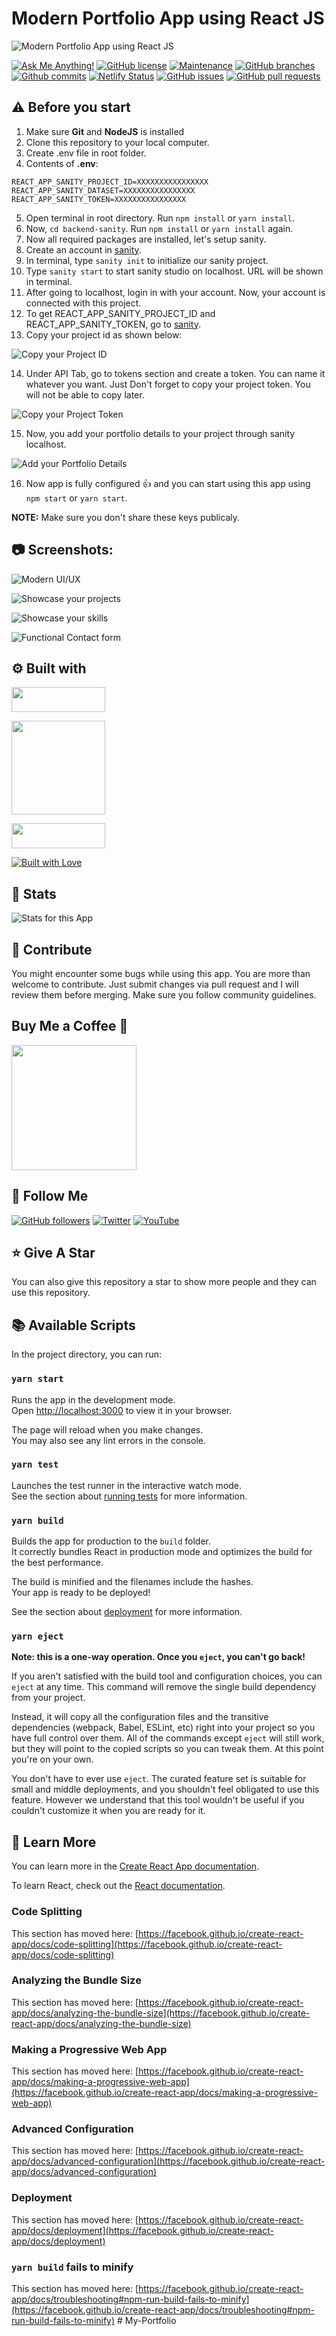 # Modern Portfolio App using React JS

![Modern Portfolio App using React JS](https://user-images.githubusercontent.com/71302066/193459784-c7f4196f-ab29-4d73-b527-8f4da617b4ba.png "Modern Portfolio App using React JS")

[![Ask Me Anything!](https://img.shields.io/badge/Ask%20me-anything-1abc9c.svg)](https://github.com/Technical-Shubham-tech "Ask Me Anything!")
[![GitHub license](https://img.shields.io/github/license/Technical-Shubham-tech/portfolio-react)](https://github.com/Technical-Shubham-tech/portfolio-react/blob/main/LICENSE.md "GitHub license")
[![Maintenance](https://img.shields.io/badge/Maintained%3F-yes-green.svg)](https://github.com/Technical-Shubham-tech/portfolio-react/commits/main "Maintenance")
[![GitHub branches](https://badgen.net/github/branches/Technical-Shubham-tech/portfolio-react)](https://github.com/Technical-Shubham-tech/portfolio-react/branches "GitHub branches")
[![Github commits](https://badgen.net/github/commits/Technical-Shubham-tech/portfolio-react/main)](https://github.com/Technical-Shubham-tech/portfolio-react/commits "Github commits")
[![Netlify Status](https://api.netlify.com/api/v1/badges/fc10f6fd-91c9-4342-8473-369377fc60e9/deploy-status)](https://portfolio-modern.netlify.app/ "Netlify Status")
[![GitHub issues](https://img.shields.io/github/issues/Technical-Shubham-tech/portfolio-react)](https://github.com/Technical-Shubham-tech/portfolio-react/issues "GitHub issues")
[![GitHub pull requests](https://img.shields.io/github/issues-pr/Technical-Shubham-tech/portfolio-react)](https://github.com/Technical-Shubham-tech/portfolio-react/pulls "GitHub pull requests")

## ⚠️ Before you start

1. Make sure **Git** and **NodeJS** is installed
2. Clone this repository to your local computer.
3. Create .env file in root folder.
4. Contents of **.env**:

```
REACT_APP_SANITY_PROJECT_ID=XXXXXXXXXXXXXXXX
REACT_APP_SANITY_DATASET=XXXXXXXXXXXXXXXX
REACT_APP_SANITY_TOKEN=XXXXXXXXXXXXXXXX
```

5. Open terminal in root directory. Run `npm install` or `yarn install`.
6. Now, `cd backend-sanity`. Run `npm install` or `yarn install` again.
7. Now all required packages are installed, let's setup sanity.
8. Create an account in [sanity](https://www.sanity.io/ "Sanity").
9. In terminal, type `sanity init` to initialize our sanity project.
10. Type `sanity start` to start sanity studio on localhost. URL will be shown in terminal.
11. After going to localhost, login in with your account. Now, your account is connected with this project.
12. To get REACT_APP_SANITY_PROJECT_ID and REACT_APP_SANITY_TOKEN, go to [sanity](https://www.sanity.io/ "Sanity").
13. Copy your project id as shown below:

![Copy your Project ID](https://user-images.githubusercontent.com/71302066/193460393-5aa9b52a-4ba9-4d4e-92cd-ec6fd422454f.png "Copy your Project ID")

14. Under API Tab, go to tokens section and create a token. You can name it whatever you want. Just Don't forget to copy your project token. You will not be able to copy later.

![Copy your Project Token](https://user-images.githubusercontent.com/71302066/193460607-5c464f6e-b664-4fac-86db-d2ec1312bec4.jpg "Copy your Project Token")

15. Now, you add your portfolio details to your project through sanity localhost.

![Add your Portfolio Details](https://user-images.githubusercontent.com/71302066/193460855-edefd76c-9b70-4ea5-8f4f-b6e524209d5e.png "Add your Portfolio Details")

16. Now app is fully configured :+1: and you can start using this app using `npm start` or `yarn start`.

**NOTE:** Make sure you don't share these keys publicaly.

## :camera: Screenshots:

![Modern UI/UX](https://user-images.githubusercontent.com/71302066/193461403-78875688-42a5-4554-a727-7a60ba8aef08.png "Modern UI/UX")

![Showcase your projects](https://user-images.githubusercontent.com/71302066/193461445-1889f6ce-9990-426a-bfe8-7d89c2601fde.png "Showcase your projects")

![Showcase your skills](https://user-images.githubusercontent.com/71302066/193461487-923ff121-821b-4eb9-b829-f4a12bdcb176.png "Showcase your skills")

![Functional Contact form](https://user-images.githubusercontent.com/71302066/193461534-87baaa0f-4518-4bac-b327-53829e8d6f57.png "Functional Contact form")

## :gear: Built with

[<img src="https://img.shields.io/badge/JavaScript-323330?style=for-the-badge&logo=javascript&logoColor=F7DF1E" width="150" height="40" />](https://www.javascript.com/ "JavaScript")

[<img src="https://img.shields.io/badge/React-20232A?style=for-the-badge&logo=react&logoColor=61DAFB" width="150" />](https://reactjs.org/ "React JS")

[<img src="https://img.shields.io/badge/Sass-CC6699?style=for-the-badge&logo=sass&logoColor=white" width="150" height="40" />](https://sass-lang.com/ "SASS")

[<img src="http://ForTheBadge.com/images/badges/built-with-love.svg" alt="Built with Love">](https://github.com/Technical-Shubham-tech/ "Built with Love")

## :wrench: Stats

![Stats for this App](https://user-images.githubusercontent.com/71302066/193461860-9afc32a9-4a79-4cc2-bf24-017ecc2acfb9.svg "Stats for this App")

## :raised_hands: Contribute

You might encounter some bugs while using this app. You are more than welcome to contribute. Just submit changes via pull request and I will review them before merging. Make sure you follow community guidelines.

## Buy Me a Coffee 🍺

[<img src="https://img.shields.io/badge/Buy_Me_A_Coffee-FFDD00?style=for-the-badge&logo=buy-me-a-coffee&logoColor=black" width="200" />](https://www.buymeacoffee.com/sanidhy "Buy me a Coffee")

## :rocket: Follow Me

[![GitHub followers](https://img.shields.io/github/followers/Technical-Shubham-tech?style=social&label=Follow&maxAge=2592000)](https://github.com/Technical-Shubham-tech "Follow Me")
[![Twitter](https://img.shields.io/twitter/url?style=social&url=https%3A%2F%2Ftwitter.com%2FTechnicalShubam)](https://twitter.com/intent/tweet?text=Wow:&url=https%3A%2F%2Fgithub.com%2FTechnical-Shubham-tech%2Fmedical-chat-app "Tweet")
[![YouTube](https://img.shields.io/badge/YouTube-FF0000?style=for-the-badge&logo=youtube&logoColor=white)](https://www.youtube.com/channel/UCNAz_hUVBG2ZUN8TVm0bmYw "Subscribe my Channel")

## :star: Give A Star

You can also give this repository a star to show more people and they can use this repository.

## :books: Available Scripts

In the project directory, you can run:

### `yarn start`

Runs the app in the development mode.\
Open [http://localhost:3000](http://localhost:3000) to view it in your browser.

The page will reload when you make changes.\
You may also see any lint errors in the console.

### `yarn test`

Launches the test runner in the interactive watch mode.\
See the section about [running tests](https://facebook.github.io/create-react-app/docs/running-tests) for more information.

### `yarn build`

Builds the app for production to the `build` folder.\
It correctly bundles React in production mode and optimizes the build for the best performance.

The build is minified and the filenames include the hashes.\
Your app is ready to be deployed!

See the section about [deployment](https://facebook.github.io/create-react-app/docs/deployment) for more information.

### `yarn eject`

**Note: this is a one-way operation. Once you `eject`, you can't go back!**

If you aren't satisfied with the build tool and configuration choices, you can `eject` at any time. This command will remove the single build dependency from your project.

Instead, it will copy all the configuration files and the transitive dependencies (webpack, Babel, ESLint, etc) right into your project so you have full control over them. All of the commands except `eject` will still work, but they will point to the copied scripts so you can tweak them. At this point you're on your own.

You don't have to ever use `eject`. The curated feature set is suitable for small and middle deployments, and you shouldn't feel obligated to use this feature. However we understand that this tool wouldn't be useful if you couldn't customize it when you are ready for it.

## :page_with_curl: Learn More

You can learn more in the [Create React App documentation](https://facebook.github.io/create-react-app/docs/getting-started).

To learn React, check out the [React documentation](https://reactjs.org/).

### Code Splitting

This section has moved here: [https://facebook.github.io/create-react-app/docs/code-splitting](https://facebook.github.io/create-react-app/docs/code-splitting)

### Analyzing the Bundle Size

This section has moved here: [https://facebook.github.io/create-react-app/docs/analyzing-the-bundle-size](https://facebook.github.io/create-react-app/docs/analyzing-the-bundle-size)

### Making a Progressive Web App

This section has moved here: [https://facebook.github.io/create-react-app/docs/making-a-progressive-web-app](https://facebook.github.io/create-react-app/docs/making-a-progressive-web-app)

### Advanced Configuration

This section has moved here: [https://facebook.github.io/create-react-app/docs/advanced-configuration](https://facebook.github.io/create-react-app/docs/advanced-configuration)

### Deployment

This section has moved here: [https://facebook.github.io/create-react-app/docs/deployment](https://facebook.github.io/create-react-app/docs/deployment)

### `yarn build` fails to minify

This section has moved here: [https://facebook.github.io/create-react-app/docs/troubleshooting#npm-run-build-fails-to-minify](https://facebook.github.io/create-react-app/docs/troubleshooting#npm-run-build-fails-to-minify)
#   M y - P o r t f o l i o  
 